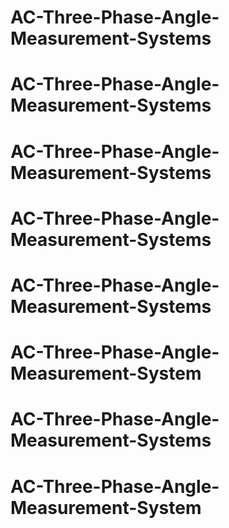 # AC-Three-Phase-Angle-Measurement-Systems
# AC-Three-Phase-Angle-Measurement-Systems
# AC-Three-Phase-Angle-Measurement-Systems
# AC-Three-Phase-Angle-Measurement-Systems
# AC-Three-Phase-Angle-Measurement-Systems
# AC-Three-Phase-Angle-Measurement-System
# AC-Three-Phase-Angle-Measurement-Systems
# AC-Three-Phase-Angle-Measurement-System
